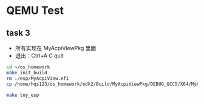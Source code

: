 # QEMU Test

## task 3

- 所有实现在 MyAcpiViewPkg 里面
- 退出：Ctrl+A  C  quit

```bash
cd ~/os_homework
make init_build
rm ./esp/MyAcpiView.efi 
cp /home/hqs123/os_homework/edk2/Build/MyAcpiViewPkg/DEBUG_GCC5/X64/MyAcpiView.efi ./esp
```

```bash
make toy_esp
```

